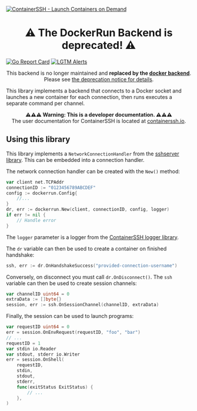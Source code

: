[![ContainerSSH - Launch Containers on Demand](https://containerssh.io/deprecations/dockerrun.png)](https://containerssh.github.io/)

<!--suppress HtmlDeprecatedAttribute -->
<h1 align="center">⚠ The DockerRun Backend is deprecated! ⚠</h1>

[![Go Report Card](https://goreportcard.com/badge/github.com/containerssh/dockerrun?style=for-the-badge)](https://goreportcard.com/report/github.com/containerssh/library-template)
[![LGTM Alerts](https://img.shields.io/lgtm/alerts/github/ContainerSSH/dockerrun?style=for-the-badge)](https://lgtm.com/projects/g/ContainerSSH/library-template/)

<p align="center">This backend is no longer maintained and <strong>replaced by the <a href="https://github.com/containerssh/docker">docker backend</a></strong>. Please see <a href="https://containerssh.io/deprecations/dockerrun/">the deprecation notice for details</a>.</p>

This library implements a backend that connects to a Docker socket and launches a new container for each connection, then runs executes a separate command per channel.

<p align="center"><strong>⚠⚠⚠ Warning: This is a developer documentation. ⚠⚠⚠</strong><br />The user documentation for ContainerSSH is located at <a href="https://containerssh.io">containerssh.io</a>.</p>

## Using this library

This library implements a `NetworkConnectionHandler` from the [sshserver library](https://github.com/containerssh/sshserver). This can be embedded into a connection handler.

The network connection handler can be created with the `New()` method:

```go
var client net.TCPAddr
connectionID := "0123456789ABCDEF"
config := dockerrun.Config{
    //...
}
dr, err := dockerrun.New(client, connectionID, config, logger)
if err != nil {
    // Handle error
}
```

The `logger` parameter is a logger from the [ContainerSSH logger library](https://github.com/containerssh/log).

The `dr` variable can then be used to create a container on finished handshake:

```go
ssh, err := dr.OnHandshakeSuccess("provided-connection-username")
```

Conversely, on disconnect you must call `dr.OnDisconnect()`. The `ssh` variable can then be used to create session channels:

```go
var channelID uint64 = 0
extraData := []byte{}
session, err := ssh.OnSessionChannel(channelID, extraData)
```

Finally, the session can be used to launch programs:

```go
var requestID uint64 = 0
err = session.OnEnvRequest(requestID, "foo", "bar")
// ...
requestID = 1
var stdin io.Reader
var stdout, stderr io.Writer
err = session.OnShell(
    requestID,
    stdin,
    stdout,
    stderr,
    func(exitStatus ExitStatus) {
        // ...
    },
)
```

